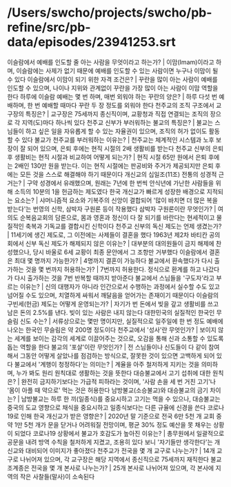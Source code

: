 # /Users/swcho/projects/swcho/pb-refine/src/pb-data/episodes/23941253.srt

이슬람에서 예배를 인도할 줄 아는 사람을 무엇이라고 하는가?	| 이맘(Imam)이라고 하며, 이슬람에는 사제가 없기 때문에 예배를 인도할 수 있는 사람이면 누구나 이맘이 될 수 있다
이슬람에서 이맘이 되기 위한 자격 조건은?	| 꾸란을 많이 아는 사람이 예배를 인도할 수 있으며, 나이나 지위와 관계없이 꾸란을 가장 많이 아는 사람이 이맘 역할을 한다
하루에 이슬람 예배는 몇 번 하며, 매번 외워야 하는 꾸란의 양은?	| 하루 다섯 번 예배하며, 한 번 예배할 때마다 꾸란 두 장 정도를 외워야 한다
천주교의 조직 구조에서 교구장의 특징은?	| 교구장은 75세까지 종신직이며, 교황청과 직접 연결되는 조직의 장으로 각 지역(도)마다 하나씩 있다
천주교 신부가 부러워하는 불교의 특징은?	| 불교는 스님들이 하고 싶은 일을 자유롭게 할 수 있는 자율권이 있으며, 조직의 허가 없이도 활동할 수 있다
불교가 천주교를 부러워하는 이유는?	| 천주교는 체계적인 시스템과 노후 보장이 잘 되어 있으며, 은퇴 후에는 현직 시절의 2배 생활비를 받는다
천주교 신부의 은퇴 후 생활비는 현직 시절과 비교하여 어떻게 되는가?	| 현직 시절 65만 원에서 은퇴 후에는 2배인 130만 원을 받는다. 이는 현직 시절에는 판공비와 주거가 제공되지만 은퇴 후에는 모든 것을 스스로 해결해야 하기 때문이다
개신교의 십일조(11조) 전통의 성경적 근거는?	| 구약 성경에서 유래했으며, 원래는 7년에 한 번씩 안식년에 가난한 사람들을 위해 소득의 10분의 1을 헌금하는 제도였다
한국 개신교가 빠르게 성장한 배경으로 지적되는 요소는?	| 샤머니즘적 요소와 기복주의 신앙이 결합되어 '많이 바치면 더 많은 복을 받는다'는 번영의 신학, 삼박자 구원론 등이 작용했다
삼박자 구원론이란 무엇인가?	| 여의도 순복음교회의 담론으로, 몸과 영혼과 정신이 다 잘 되기를 바란다는 현세적이고 물질적인 축복과 기독교를 결합시킨 신학이다
천주교 신부의 독신 제도는 언제 생겼는가?	| 11세기에 생긴 제도로, 그 이전에는 사제들이 결혼을 했다
1963년 제2차 바티칸 공의회에서 신부 독신 제도가 해제되지 않은 이유는?	| 대부분의 대의원들이 금지 해제에 찬성했으나, 당시 바울로 6세 교황이 최종 문안에서 그 조항만 거부했다
이슬람에서 결혼은 최대 몇 명까지 가능한가?	| 4명까지 결혼이 가능하다
불교에서 환속했다가 다시 출가하는 것을 몇 번까지 허용하는가?	| 7번까지 허용한다. 정식으로 환계를 하고 나갔다가 다시 출가하는 것을 7번 반복할 때까지 받아준다
불교에서 스님들을 '구도자'라고 부르는 이유는?	| 신의 대행자가 아니라 인간으로서 수행하는 과정에서 실수할 수도 있고 넘어질 수도 있으며, 치열하게 싸워서 깨달음을 얻어가는 존재이기 때문이다
이슬람의 구빈세(헌금) 제도는 어떻게 운영되는가?	| 자기가 번 돈에서 빚을 갚고 생활비를 쓰고 남은 돈의 2.5%를 낸다. 빚이 있는 사람은 내지 않는다
대한민국의 실질적인 한국인 무슬림 신도 수는?	| 서류상으로는 몇만 명이지만, 실질적으로 일주일에 한 번 정도 예배에 나오는 한국인 무슬림은 약 200명 정도이다
천주교에서 '성사'란 무엇인가?	| 보이지 않는 세계를 보이는 감각의 세계로 이끌어주는 것으로, 오감을 통해 신과 소통할 수 있도록 돕는 역할을 한다
불교의 '포살'이란 무엇인가?	| 전 스님들이나 신도들이 다 같이 참여해서 그동안 어떻게 살았나를 점검하는 방식으로, 잘못한 것이 있으면 고백하게 되어 있다
불교에서 '계행이 청정하다'는 의미는?	| 계율을 아주 철저하게 지키는 것을 의미하며, 누가 봐도 원리 원칙대로 생활하는 것을 뜻한다
대승불교에서 고기 섭취에 대한 원칙은?	| 완전히 금지하기보다는 가급적 피하라는 것이며, '사람 손을 세 번 거친 고기'나 '몸이 아플 때 약으로' 먹는 것은 허용한다
남방불교(소승불교)와 대승불교의 금기 차이는?	| 남방불교는 하루 한 끼(일종식)를 중요시하고 고기는 먹을 수 있으나, 대승불교는 중국의 도교 영향으로 채식을 중요시하고 일종식보다는 다른 규율에 신경을 쓴다
코로나19로 인해 한국 개신교가 받은 영향은?	| 2020년 말 기준으로 전국 6만 5천 개 교회 중 약 1만 5천 개가 문을 닫거나 어려워질 전망이며, 평균 30% 정도 예산을 못 채우는 상황이 되었다
코로나19 상황에서 불교가 호감도가 높아진 이유는?	| 총무원에서 일괄적으로 공문을 내려 방역 수칙을 철저하게 지켰고, 조용히 있다 보니 '자기들만 생각한다'는 개신교와 대비되어 이미지가 좋아졌다
천주교가 전국을 몇 개 교구로 나누는가?	| 14개 교구로 나뉘어져 있으며, 각 교구장은 해당 지역에서 종신직으로 75세까지 재직한다
불교 조계종은 전국을 몇 개 본사로 나누는가?	| 25개 본사로 나뉘어져 있으며, 각 본사에 지역의 작은 사찰들(말사)이 소속된다

